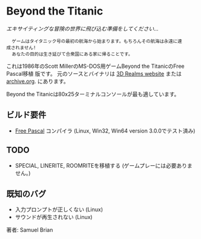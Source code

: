 # Beyond the Titanic

*エキサイティングな冒険の世界に飛び込む準備をしてください…*

```
  ゲームはタイタニック号の最初の航海から始まります。もちろんその航海は永遠に達
成されません!
  あなたの目的は生き延びて合衆国にある家に帰ることです。
```

これは1986年のScott MillerのMS-DOS用ゲームBeyond the TitanicのFree Pascal移植
版です。
元のソースとバイナリは
[3D Realms website](http://legacy.3drealms.com/news/2009/03/several_old_games_released_as_freeware.html)
または
[archive.org](https://archive.org/details/BeyondTitanic_source).
にあります。

Beyond the Titanicは80x25ターミナルコンソールが最も適しています。

## ビルド要件

* [Free Pascal](http://www.freepascal.org/) コンパイラ
  (Linux, Win32, Win64 version 3.0.0でテスト済み)

## TODO

* SPECIAL, LINERITE, ROOMRITEを移植する (ゲームプレーには必要ありません。)

## 既知のバグ

* 入力プロンプトが正しくない (Linux)
* サウンドが再生されない (Linux)


著者: Samuel Brian
